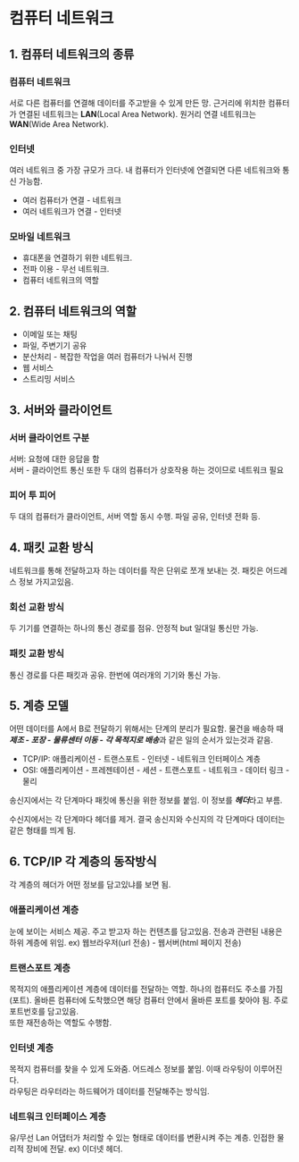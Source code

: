 # 컴퓨터 네트워크
## 1. 컴퓨터 네트워크의 종류
### 컴퓨터 네트워크
서로 다른 컴퓨터를 연결해 데이터를 주고받을 수 있게 만든 망. 근거리에 위치한 컴퓨터가 연결된 네트워크는 **LAN**(Local Area Network). 원거리 연결 네트워크는 **WAN**(Wide Area Network).  
### 인터넷
여러 네트워크 중 가장 규모가 크다. 내 컴퓨터가 인터넷에 연결되면 다른 네트워크와 통신 가능함.  
* 여러 컴퓨터가 연결 - 네트워크
* 여러 네트워크가 연결 - 인터넷 
### 모바일 네트워크
* 휴대폰을 연결하기 위한 네트워크. 
* 전파 이용 - 무선 네트워크.
* 컴퓨터 네트워크의 역할
## 2. 컴퓨터 네트워크의 역할
* 이메일 또는 채팅
* 파일, 주변기기 공유
* 분산처리 - 복잡한 작업을 여러 컴퓨터가 나눠서 진행
* 웹 서비스
* 스트리밍 서비스
## 3. 서버와 클라이언트
### 서버 클라이언트 구분
서버: 요청에 대한 응답을 함  
서버 - 클라이언트 통신 또한 두 대의 컴퓨터가 상호작용 하는 것이므로 네트워크 필요
### 피어 투 피어
두 대의 컴퓨터가 클라이언트, 서버 역할 동시 수행. 파일 공유, 인터넷 전화 등.
## 4. 패킷 교환 방식
네트워크를 통해 전달하고자 하는 데이터를 작은 단위로 쪼개 보내는 것. 패킷은 어드레스 정보 가지고있음.

### 회선 교환 방식
두 기기를 연결하는 하나의 통신 경로를 점유. 안정적 but 일대일 통신만 가능. 
### 패킷 교환 방식
통신 경로를 다른 패킷과 공유. 한번에 여러개의 기기와 통신 가능.
## 5. 계층 모델
어떤 데이터를 A에서 B로 전달하기 위해서는 단계의 분리가 필요함. 물건을 배송하 때 ***제조 - 포장 - 물류센터 이동 - 각 목적지로 배송***과 같은 일의 순서가 있는것과 같음. 
 * TCP/IP: 애플리케이션 - 트랜스포트 - 인터넷 - 네트워크 인터페이스 계층
 * OSI: 애플리케이션 - 프레젠테이션 - 세션 - 트랜스포트 - 네트워크 - 데이터 링크 - 물리  
 
 송신지에서는 각 단계마다 패킷에 통신을 위한 정보를 붙임. 이 정보를 ***헤더***라고 부름.  

 수신지에서는 각 단계마다 헤더를 제거. 결국 송신지와 수신지의 각 단계마다 데이터는 같은 형태를 띄게 됨.

 ## 6. TCP/IP 각 계층의 동작방식
각 계층의 헤더가 어떤 정보를 담고있냐를 보면 됨.
### 애플리케이션 계층
눈에 보이는 서비스 제공. 주고 받고자 하는 컨텐츠를 담고있음. 전송과 관련된 내용은 하위 계층에 위임. ex) 웹브라우저(url 전송) - 웹서버(html 페이지 전송)

### 트랜스포트 계층
목적지의 애플리케이션 계층에 데이터를 전달하는 역할. 하나의 컴퓨터도 주소를 가짐(포트). 올바른 컴퓨터에 도착했으면 해당 컴퓨터 안에서 올바른 포트를 찾아야 됨. 주로 포트번호를 담고있음.  
또한 재전송하는 역할도 수행함.
### 인터넷 계층
목적지 컴퓨터를 찾을 수 있게 도와줌. 어드레스 정보를 붙임. 이때 라우팅이 이루어진다.  
라우팅은 라우터라는 하드웨어가 데이터를 전달해주는 방식임.
### 네트워크 인터페이스 계층
유/무선 Lan 어댑터가 처리할 수 있는 형태로 데이터를 변환시켜 주는 계층. 인접한 물리적 장비에 전달. ex) 이더넷 헤더.
